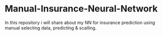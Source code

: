 # Manual-Insurance-Neural-Network
In this repository i will share about my NN for insurance prediction using manual selecting data, predicting &amp; scalling.

